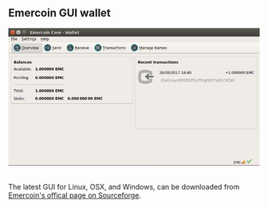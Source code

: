 ## Emercoin GUI wallet

<div style="boxOverflow"><img src="/images/Wallet-GUI.png" alt="emercoin-qt GUI" width="512"></div><br>

The latest GUI for Linux, OSX, and Windows, can be downloaded from <a target="_blank" rel="nofollow" href="https://sourceforge.net/projects/emercoin/files">Emercoin's offical page on Sourceforge</a>.
